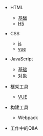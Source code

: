 <!-- _navbar.md -->
<!-- 这是侧边导航栏 -->

* HTML

  * [基础]()
  * [H5](zh-cn/more-pages.md)

* CSS
    * [js](01/js/)
    * [vue](01/vue/)

* JavaScript
  * [基础]()
  * [对象](/javaScript/对象.md)
* 框架工具
  * [VUE]()

* 构建工具
  * Webpack

* 工作中的Q&A

